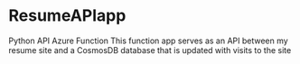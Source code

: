 # ResumeAPIapp
Python API Azure Function
This function app serves as an API between my resume site and a CosmosDB database that is updated with visits to the site

